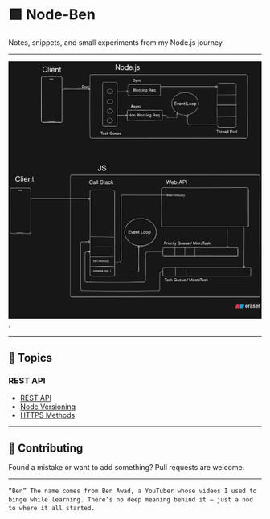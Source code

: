 # 🟩 Node-Ben

Notes, snippets, and small experiments from my Node.js journey.

---

![Node.js](node.png)
.

---

## 📘 Topics

### REST API

- [REST API](./11__rest-api/index.md)
- [Node Versioning](./10__node-versioning/index.md)
- [HTTPS Methods](./08__https-methods/httpMethods.md)

---

## 🤝 Contributing

Found a mistake or want to add something?
Pull requests are welcome.

---

`“Ben” The name comes from Ben Awad, a YouTuber whose videos I used to binge while learning. There’s no deep meaning behind it — just a nod to where it all started.`

